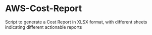 # AWS-Cost-Report
Script to generate a Cost Report in XLSX format, with different sheets indicating different actionable reports
